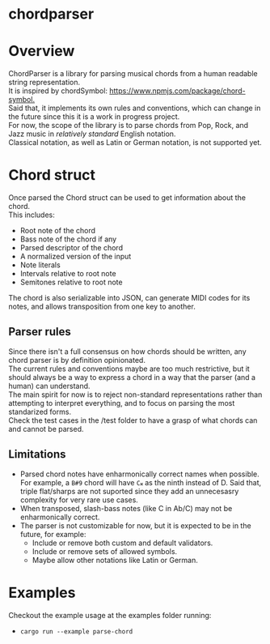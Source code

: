 # chordparser

# Overview

ChordParser is a library for parsing musical chords from a human readable string representation.  
It is inspired by chordSymbol: <https://www.npmjs.com/package/chord-symbol.>  
Said that, it implements its own rules and conventions, which can change in the future since this it is a work in progress project.  
For now, the scope of the library is to parse chords from Pop, Rock, and Jazz music in _relatively standard_ English notation.  
Classical notation, as well as Latin or German notation, is not supported yet.

# Chord struct

Once parsed the Chord struct can be used to get information about the chord.  
This includes:

- Root note of the chord
- Bass note of the chord if any
- Parsed descriptor of the chord
- A normalized version of the input
- Note literals
- Intervals relative to root note
- Semitones relative to root note

The chord is also serializable into JSON, can generate MIDI codes for its notes, and allows transposition from one key to another.

## Parser rules

Since there isn't a full consensus on how chords should be written, any chord parser is by definition opinionated.  
The current rules and conventions maybe are too much restrictive, but it should always be a way to express a chord in a way that the parser (and a human) can understand.  
The main spirit for now is to reject non-standard representations rather than attempting to interpret everything, and to focus on parsing the most standarized forms.  
Check the test cases in the /test folder to have a grasp of what chords can and cannot be parsed.

## Limitations

- Parsed chord notes have enharmonically correct names when possible. For example, a `B#9` chord will have `C𝄪` as the ninth instead of D. Said that, triple flat/sharps are not suported since they add an unnecesasry complexity for very rare use cases.
- When transposed, slash-bass notes (like C in Ab/C) may not be enharmonically correct.
- The parser is not customizable for now, but it is expected to be in the future, for example:
  - Include or remove both custom and default validators.
  - Include or remove sets of allowed symbols.
  - Maybe allow other notations like Latin or German.

# Examples

Checkout the example usage at the examples folder running:

- `cargo run --example parse-chord `
